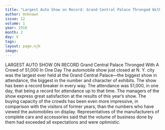 ```yaml
---
title: "Largest Auto Show on Record: Grand Central Palace Thronged With A Crowd of 51,000 In One Day"
author: Unknown
issue: 12
volume: 1
year: 1916
month: 2
day: V
tags:
layout: page.njk
image:
---
```

LARGEST AUTO SHOW ON RECORD    Grand Central Palace Thronged With A Crowd of 51,000 In One Day    The automobile show just closed at N. Y. city was the largest ever held at the Grand Central Palace—the biggest show in attendance, the biggest in the number and character of exhibits. The show has been a record breaker in every way. The attendance was 51,000, in one day, that being a record for attendance up to that time. The managers of the show express great satisfaction at the results of this year’s show.    The buying capacity of the crowds has been even more impressive, in comparison with the visitors of former years, than the numbers who have viewed the automobiles on display. Representatives of the manufacturers of complete cars and accessories said that the volume of business done by them had exceeded all expectations and were optimistic. 


